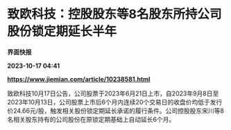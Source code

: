 # 致欧科技：控股股东等8名股东所持公司股份锁定期延长半年
**界面快报**

**2023-10-17 04:41**

**https://www.jiemian.com/article/10238581.html**

致欧科技10月17日公告，公司股票于2023年6月21日上市，自2023年9月8日至2023年10月13日，公司股票上市后6个月内连续20个交易日的收盘价均低于发行价24.66元/股，触发相关股份锁定期延长承诺的履行条件。公司控股股东宋川等8名相关股东持有的公司股份在原锁定期基础上自动延长6个月。